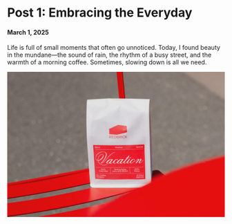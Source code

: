 # Post 1: Embracing the Everyday

#### March 1, 2025

Life is full of small moments that often go unnoticed. Today, I found beauty in the mundane—the sound of rain, the rhythm of a busy street, and the warmth of a morning coffee. Sometimes, slowing down is all we need.

![img](/assets/1.jpg)